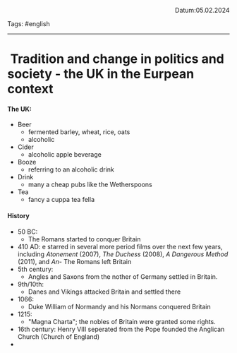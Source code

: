 <p align="right">Datum:05.02.2024</p>

Tags: #english 

---

#  Tradition and change in politics and society - the UK in the Eurpean context

#### The UK:

- Beer
	- fermented barley, wheat, rice, oats
	- alcoholic
- Cider
	- alcoholic apple beverage 
- Booze
	- referring to an alcoholic drink
- Drink
	- many a cheap pubs like the Wetherspoons
- Tea
	- fancy a cuppa tea fella

#### History
- 50 BC:
	- The Romans started to conquer Britain
- 410 AD:
	e starred in several more period films over the next few years, including _Atonement_ (2007), _The Duchess_ (2008), _A Dangerous Method_ (2011), and _An_- The Romans left Britain
-  5th century:
	- Angles and Saxons from the nother of Germany settled in Britain.
- 9th/10th: 
	- Danes and Vikings attacked Britain and settled there
- 1066:
	- Duke William of Normandy and his Normans conquered Britain
- 1215:
	- "Magna Charta"; the nobles of Britain were granted some rights.
- 16th century: Henry VIII seperated from the Pope founded the Anglican Church (Church of England)
- 
  